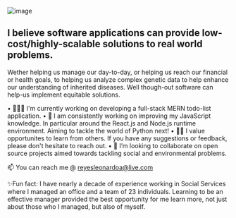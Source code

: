 ![image](https://github.com/Leonardo-Reyes-Munoz/Leonardo-Reyes-Munoz/assets/112450932/4bdee06c-9d0e-4861-b8c8-6378cf1c6459)

## I believe software applications can provide low-cost/highly-scalable solutions to real world problems. 

Wether helping us manage our day-to-day, or helping us reach our financial or health goals, to helping us analyze complex genetic data to help enhance our understanding of inherited diseases. Well though-out software can help-us implement equitable solutions. 

•   🧑🏾‍💻 I'm currently working on developing a full-stack MERN todo-list application. 
•   🌱 I am consistently working on improving my JavaScript knowledge. In particular around the React.js and Node.js runtime environment. Aiming to tackle the world of Python next!
•   🧑‍🏫 I value opportunites to learn from others. If you have any suggestions or feedback, please don't hesitate to reach out. 
•   👯 I’m looking to collaborate on open source projects aimed towards tackling social and environmental problems. 

📫 You can reach me @ reyesleonardoa@live.com

✨Fun fact: I have nearly a decade of experience working in Social Services where I managed an office and a team of 23 individuals. Learning to be an effective manager provided the best opportunity for me learn more, not just about those who I managed, but also of myself. 


